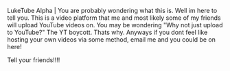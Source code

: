 LukeTube Alpha | 
You are probably wondering what this is. Well im here to tell you. This is a video platform that me and most likely some of my friends will upload YouTube videos on.
You may be wondering "Why not just upload to YouTube?" The YT boycott. Thats why.
Anyways if you dont feel like hosting your own videos via some method, email me and you could be on here!

Tell your friends!!!!

